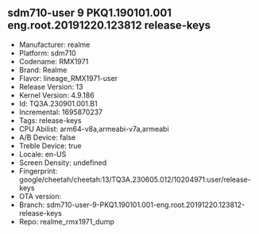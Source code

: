 ## sdm710-user 9 PKQ1.190101.001 eng.root.20191220.123812 release-keys
- Manufacturer: realme
- Platform: sdm710
- Codename: RMX1971
- Brand: Realme
- Flavor: lineage_RMX1971-user
- Release Version: 13
- Kernel Version: 4.9.186
- Id: TQ3A.230901.001.B1
- Incremental: 1695870237
- Tags: release-keys
- CPU Abilist: arm64-v8a,armeabi-v7a,armeabi
- A/B Device: false
- Treble Device: true
- Locale: en-US
- Screen Density: undefined
- Fingerprint: google/cheetah/cheetah:13/TQ3A.230605.012/10204971:user/release-keys
- OTA version: 
- Branch: sdm710-user-9-PKQ1.190101.001-eng.root.20191220.123812-release-keys
- Repo: realme_rmx1971_dump
